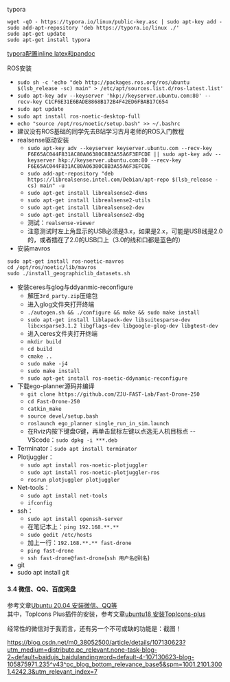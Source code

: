 typora
```
wget -qO - https://typora.io/linux/public-key.asc | sudo apt-key add -
sudo add-apt-repository 'deb https://typora.io/linux ./'
sudo apt-get update 
sudo apt-get install typora

```
[typora配置inline latex和pandoc](https://blog.csdn.net/a805607966/article/details/105912647)

ROS安装

- `sudo sh -c 'echo "deb http://packages.ros.org/ros/ubuntu $(lsb_release -sc) main" > /etc/apt/sources.list.d/ros-latest.list'`
- `sudo apt-key adv --keyserver 'hkp://keyserver.ubuntu.com:80' --recv-key C1CF6E31E6BADE8868B172B4F42ED6FBAB17C654`
- `sudo apt update`
- `sudo apt install ros-noetic-desktop-full`
- `echo "source /opt/ros/noetic/setup.bash" >> ~/.bashrc`
- 建议没有ROS基础的同学先去B站学习古月老师的ROS入门教程
- realsense驱动安装
    - `sudo apt-key adv --keyserver keyserver.ubuntu.com --recv-key F6E65AC044F831AC80A06380C8B3A55A6F3EFCDE || sudo apt-key adv --keyserver hkp://keyserver.ubuntu.com:80 --recv-key F6E65AC044F831AC80A06380C8B3A55A6F3EFCDE`
    - `sudo add-apt-repository "deb https://librealsense.intel.com/Debian/apt-repo $(lsb_release -cs) main" -u`
    - `sudo apt-get install librealsense2-dkms`
    - `sudo apt-get install librealsense2-utils`
    - `sudo apt-get install librealsense2-dev`
    - `sudo apt-get install librealsense2-dbg`
    - 测试：`realsense-viewer`
    - 注意测试时左上角显示的USB必须是3.x，如果是2.x，可能是USB线是2.0的，或者插在了2.0的USB口上（3.0的线和口都是蓝色的）
- 安装mavros
```
sudo apt-get install ros-noetic-mavros
cd /opt/ros/noetic/lib/mavros
sudo ./install_geographiclib_datasets.sh
```
- 安装ceres与glog与ddyanmic-reconfigure
    - 解压`3rd_party.zip`压缩包
    - 进入glog文件夹打开终端
    - `./autogen.sh && ./configure && make && sudo make install`
    - `sudo apt-get install liblapack-dev libsuitesparse-dev libcxsparse3.1.2 libgflags-dev libgoogle-glog-dev libgtest-dev`
    - 进入ceres文件夹打开终端
    - `mkdir build`
    - `cd build`
    - `cmake ..`
    - `sudo make -j4`
    - `sudo make install`
    - `sudo apt-get install ros-noetic-ddynamic-reconfigure`
- 下载ego-planner源码并编译
    - `git clone https://github.com/ZJU-FAST-Lab/Fast-Drone-250`
    - `cd Fast-Drone-250`
    - `catkin_make`
    - `source devel/setup.bash`
    - `roslaunch ego_planner single_run_in_sim.launch`
    - 在Rviz内按下键盘G键，再单击鼠标左键以点选无人机目标点
-- VScode：`sudo dpkg -i ***.deb`
- Terminator：`sudo apt install terminator`
- Plotjuggler：
    - `sudo apt install ros-noetic-plotjuggler`
    - `sudo apt install ros-noetic-plotjuggler-ros`
    - `rosrun plotjuggler plotjuggler`
- Net-tools：
    - `sudo apt install net-tools`
    - `ifconfig`
- ssh：
    - `sudo apt install openssh-server`
    - 在笔记本上：`ping 192.168.**.**`
    - `sudo gedit /etc/hosts`
    - 加上一行：`192.168.**.** fast-drone`
    - `ping fast-drone`
    - `ssh fast-drone@fast-drone`(`ssh 用户名@别名`)
- git
- sudo apt install git
#### 3.4 微信、QQ、百度网盘

参考文章[Ubuntu 20.04 安装微信、QQ等](https://zhuanlan.zhihu.com/p/144286142)  
其中，TopIcons Plus插件的安装，参考文章[ubuntu18 安装TopIcons-plus](https://blog.csdn.net/qq_40364485/article/details/87384425)

经常性的微信对于我而言，还有另一个不可或缺的功能是：截图！


https://blog.csdn.net/m0_38052500/article/details/107130623?utm_medium=distribute.pc_relevant.none-task-blog-2~default~baidujs_baidulandingword~default-4-107130623-blog-105875971.235^v43^pc_blog_bottom_relevance_base5&spm=1001.2101.3001.4242.3&utm_relevant_index=7